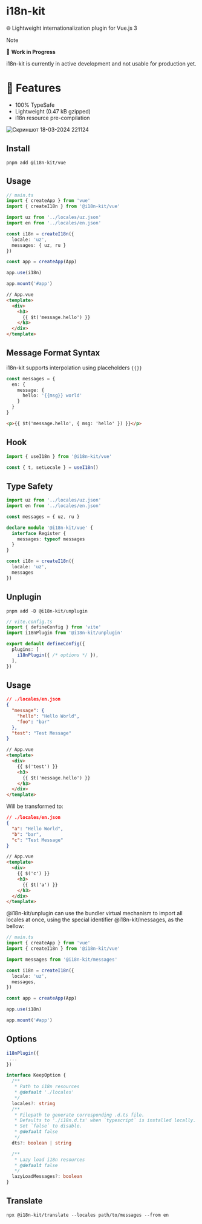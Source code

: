 # i18n-kit
🌐 Lightweight internationalization plugin for Vue.js 3

> [!NOTE]
> 🚧 **Work in Progress**
>
> i18n-kit is currently in active development and not usable for production yet.

# 🌟 Features

- 100% TypeSafe
- Lightweight (0.47 kB gzipped)
- i18n resource pre-compilation

![Скриншот 18-03-2024 221124](https://github.com/alisobirjanov/i18n-kit/assets/80165465/55df9b46-9b3e-4373-9560-b6ea36bc7958)


## Install
```shell
pnpm add @i18n-kit/vue
```

## Usage

```ts
// main.ts
import { createApp } from 'vue'
import { createI18n } from '@i18n-kit/vue'

import uz from '../locales/uz.json'
import en from '../locales/en.json'

const i18n = createI18n({
  locale: 'uz',
  messages: { uz, ru }
})

const app = createApp(App)

app.use(i18n)

app.mount('#app')
```

```html
// App.vue
<template>
  <div>
    <h3>
      {{ $t('message.hello') }}
    </h3>
  </div>
</template>
```

## Message Format Syntax
i18n-kit supports interpolation using placeholders `{{}}`
```ts
const messages = {
  en: {
    message: {
      hello: '{{msg}} world'
    }
  }
}
```
```html
<p>{{ $t('message.hello', { msg: 'hello' }) }}</p>
```

## Hook

```ts
import { useI18n } from '@i18n-kit/vue'

const { t, setLocale } = useI18n()
```


## Type Safety

```ts
import uz from '../locales/uz.json'
import en from '../locales/en.json'

const messages = { uz, ru }

declare module '@i18n-kit/vue' {
  interface Register {
    messages: typeof messages
  }
}

const i18n = createI18n({
  locale: 'uz',
  messages
})
```

## Unplugin
```shell
pnpm add -D @i18n-kit/unplugin
```

```ts
// vite.config.ts
import { defineConfig } from 'vite'
import i18nPlugin from '@i18n-kit/unplugin'

export default defineConfig({
  plugins: [
    i18nPlugin({ /* options */ }),
  ],
})
```

## Usage

```json
// ./locales/en.json
{
  "message": {
    "hello": "Hello World",
    "foo": "bar"
  },
  "test": "Test Message"
}
```
```html
// App.vue
<template>
  <div>
    {{ $('test') }}
    <h3>
      {{ $t('message.hello') }}
    </h3>
  </div>
</template>
```

Will be transformed to:

```json
// ./locales/en.json
{
  "a": "Hello World",
  "b": "bar",
  "c": "Test Message"
}
```

```html
// App.vue
<template>
  <div>
    {{ $('c') }}
    <h3>
      {{ $t('a') }}
    </h3>
  </div>
</template>
```

@i18n-kit/unplugin can use the bundler virtual mechanism to import all locales at once, using the special identifier @i18n-kit/messages, as the bellow:

```ts
// main.ts
import { createApp } from 'vue'
import { createI18n } from '@i18n-kit/vue'

import messages from '@i18n-kit/messages'

const i18n = createI18n({
  locale: 'uz',
  messages,
})

const app = createApp(App)

app.use(i18n)

app.mount('#app')
```

## Options


```ts
i18nPlugin({
 ...
})

interface KeepOption {
  /**
   * Path to i18n resources
   * @default './locales'
   */
  locales?: string
  /**
   * Filepath to generate corresponding .d.ts file.
   * Defaults to './i18n.d.ts' when `typescript` is installed locally.
   * Set `false` to disable.
   * @default false
   */
  dts?: boolean | string

  /**
   * Lazy load i18n resources
   * @default false
   */
  lazyLoadMessages?: boolean
}
```
## Translate
```shell
npx @i18n-kit/translate --locales path/to/messages --from en 
```
